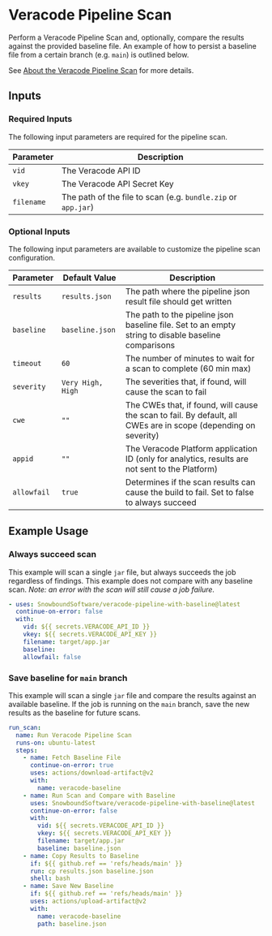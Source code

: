 # Veracode Pipeline Scan

Perform a Veracode Pipeline Scan and, optionally, compare the results against the provided baseline file.
An example of how to persist a baseline file from a certain branch (e.g. `main`) is outlined below.

See [About the Veracode Pipeline Scan](https://help.veracode.com/r/c_about_pipeline_scan) for more details.

## Inputs

### Required Inputs

The following input parameters are required for the pipeline scan.

|Parameter | Description |
| --- | --- |
|`vid` | The Veracode API ID |
|`vkey` | The Veracode API Secret Key |
|`filename` | The path of the file to scan (e.g. `bundle.zip` or `app.jar`) |

### Optional Inputs

The following input parameters are available to customize the pipeline scan configuration.

|Parameter | Default Value | Description |
| --- | --- | --- |
|`results` | `results.json` | The path where the pipeline json result file should get written |
|`baseline` | `baseline.json` | The path to the pipeline json baseline file. Set to an empty string to disable baseline comparisons |
|`timeout` | `60` | The number of minutes to wait for a scan to complete (60 min max) |
|`severity` | `Very High, High` | The severities that, if found, will cause the scan to fail |
|`cwe` | `""` | The CWEs that, if found, will cause the scan to fail. By default, all CWEs are in scope (depending on severity) |
|`appid` | `""` | The Veracode Platform application ID (only for analytics, results are not sent to the Platform) |
|`allowfail` | `true` | Determines if the scan results can cause the build to fail. Set to false to always succeed |

## Example Usage

### Always succeed scan

This example will scan a single `jar` file, but always succeeds the job regardless of findings.
This example does not compare with any baseline scan.
_Note: an error with the scan will still cause a job failure._

```yaml
- uses: SnowboundSoftware/veracode-pipeline-with-baseline@latest
  continue-on-error: false
  with:
    vid: ${{ secrets.VERACODE_API_ID }}
    vkey: ${{ secrets.VERACODE_API_KEY }}
    filename: target/app.jar
    baseline:
    allowfail: false
```

### Save baseline for `main` branch

This example will scan a single `jar` file and compare the results against an available baseline.
If the job is running on the `main` branch, save the new results as the baseline for future scans.

```yaml
run_scan:
  name: Run Veracode Pipeline Scan
  runs-on: ubuntu-latest
  steps:
    - name: Fetch Baseline File
      continue-on-error: true
      uses: actions/download-artifact@v2
      with:
        name: veracode-baseline
    - name: Run Scan and Compare with Baseline
      uses: SnowboundSoftware/veracode-pipeline-with-baseline@latest
      continue-on-error: false
      with:
        vid: ${{ secrets.VERACODE_API_ID }}
        vkey: ${{ secrets.VERACODE_API_KEY }}
        filename: target/app.jar
        baseline: baseline.json
    - name: Copy Results to Baseline
      if: ${{ github.ref == 'refs/heads/main' }}
      run: cp results.json baseline.json
      shell: bash
    - name: Save New Baseline
      if: ${{ github.ref == 'refs/heads/main' }}
      uses: actions/upload-artifact@v2
      with:
        name: veracode-baseline
        path: baseline.json
```

